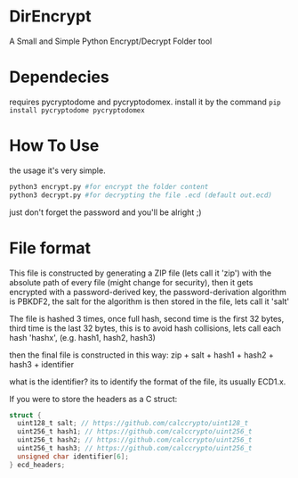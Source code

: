 # DirEncrypt
A Small and Simple Python Encrypt/Decrypt Folder tool

# Dependecies
requires pycryptodome and pycryptodomex. install it by the command
`pip install pycryptodome pycryptodomex`

# How To Use
the usage it's very simple.

```python
python3 encrypt.py #for encrypt the folder content
python3 decrypt.py #for decrypting the file .ecd (default out.ecd)
```
just don't forget the password and you'll be alright ;)

# File format

This file is constructed by generating a ZIP file (lets call it 'zip') with the absolute path of every file (might change for security), then it gets encrypted with a password-derived key, the password-derivation algorithm is PBKDF2, the salt for the algorithm is then stored in the file, lets call it 'salt'

The file is hashed 3 times, once full hash, second time is the first 32 bytes, third time is the last 32 bytes, this is to avoid hash collisions, lets call each hash 'hashx', (e.g. hash1, hash2, hash3)

then the final file is constructed in this way:
zip + salt + hash1 + hash2 + hash3 + identifier

what is the identifier? its to identify the format of the file, its usually ECD1.x.

If you were to store the headers as a C struct:
```c
struct {
  uint128_t salt; // https://github.com/calccrypto/uint128_t
  uint256_t hash1; // https://github.com/calccrypto/uint256_t
  uint256_t hash2; // https://github.com/calccrypto/uint256_t
  uint256_t hash3; // https://github.com/calccrypto/uint256_t
  unsigned char identifier[6];
} ecd_headers;
```
